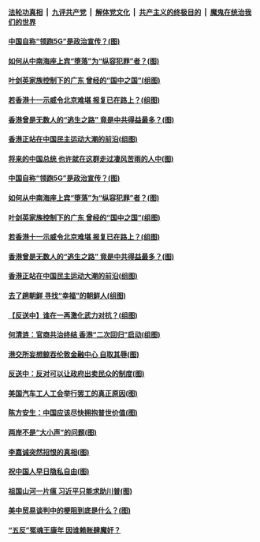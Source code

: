 ####  [法轮功真相](../../../../basic/blob/master/README.md?t=09211100) &nbsp;|&nbsp; [九评共产党](../../../../9ping.md/blob/master/README.md?t=09211100) &nbsp;|&nbsp; [解体党文化](../../../../jtdwh.md/blob/master/README.md?t=09211100)  &nbsp;|&nbsp; [共产主义的终极目的](../../../../gczydzjmd.md/blob/master/README.md?t=09211100) &nbsp;|&nbsp; [魔鬼在统治我们的世界](../../../../mgztzwmdsj.md/blob/master/README.md?t=09211100) 

#### [中国自称“领跑5G”是政治宣传？(图)](../pages/p4/908031.md?t=09211100) 

#### [如何从中南海座上宾“堕落”为“纵容犯罪”者？(图)](../pages/p4/908024.md?t=09211100) 

#### [叶剑英家族控制下的广东 曾经的“国中之国”(组图)](../pages/p4/908021.md?t=09211100) 

#### [若香港十一示威令北京难堪 报复已在路上？(组图)](../pages/p4/908015.md?t=09211100) 

#### [香港曾是无数人的“逃生之路” 竟是中共得益最多？(图)](../pages/p4/908017.md?t=09211100) 

#### [香港正站在中国民主运动大潮的前沿(组图)](../pages/p4/907895.md?t=09211100) 

#### [将来的中国总统 也许就在这群走过凄风苦雨的人中(图)](../pages/p4/908036.md?t=09211100) 

#### [中国自称“领跑5G”是政治宣传？(图)](../pages/p4/908031.md?t=09211100) 

#### [如何从中南海座上宾“堕落”为“纵容犯罪”者？(图)](../pages/p4/908024.md?t=09211100) 

#### [叶剑英家族控制下的广东 曾经的“国中之国”(组图)](../pages/p4/908021.md?t=09211100) 

#### [若香港十一示威令北京难堪 报复已在路上？(组图)](../pages/p4/908015.md?t=09211100) 

#### [香港曾是无数人的“逃生之路” 竟是中共得益最多？(图)](../pages/p4/908017.md?t=09211100) 

#### [香港正站在中国民主运动大潮的前沿(组图)](../pages/p4/907895.md?t=09211100) 

#### [去了趟朝鲜 寻找“幸福”的朝鲜人(组图)](../pages/p4/907939.md?t=09211100) 

#### [【反送中】谁在一再激化武力对抗？(组图)](../pages/p4/907935.md?t=09211100) 

#### [何清涟：官商共治终结 香港“二次回归”启动(组图)](../pages/p4/907931.md?t=09211100) 

#### [港交所妄想鲸吞伦敦金融中心 自取其辱(图)](../pages/p4/907926.md?t=09211100) 

#### [反送中：反对可以让政府出卖民众的制度(图)](../pages/p4/907923.md?t=09211100) 

#### [美国汽车工人工会举行罢工的真正原因(图)](../pages/p4/907906.md?t=09211100) 

#### [陈方安生：中国应该尽快拥抱普世价值(图)](../pages/p4/907826.md?t=09211100) 

#### [两岸不是“大小声”的问题(图)](../pages/p4/907825.md?t=09211100) 

#### [李嘉诚突然招恨的真相(图)](../pages/p4/907799.md?t=09211100) 

#### [祝中国人早日隐私自由(图)](../pages/p4/907797.md?t=09211100) 

#### [祖国山河一片瘟 习近平只能求助川普(图)](../pages/p4/907796.md?t=09211100) 

#### [美中贸易谈判中的梗阻到底是什么？(图)](../pages/p4/907791.md?t=09211100) 

#### [“五反”冤魂王康年 因谁赖账肆魔奸？](../pages/p4/907787.md?t=09211100) 

